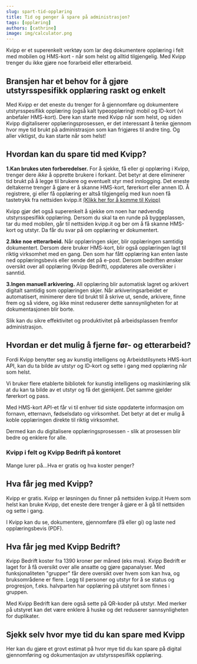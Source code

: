 ```yaml
---
slug: spart-tid-opplæring
title: Tid og penger å spare på administrasjon?
tags: [opplæring]
authors: [cathrine]
image: img/calculator.png
---
```

Kvipp er et superenkelt verktøy som lar deg dokumentere opplæring i felt med mobilen og HMS-kort - når som helst og alltid tilgjengelig. Med Kvipp trenger du ikke gjøre noe forarbeid eller etterarbeid.
<!-- truncate -->

## Bransjen har et behov for å gjøre utstyrsspesifikk opplæring raskt og enkelt

Med Kvipp er det eneste du trenger for å gjennomføre og dokumentere utstyrsspesifikk opplæring (også kalt typeopplæring) mobil og ID-kort (vi anbefaler HMS-kort). Dere kan starte med Kvipp når som helst, og siden Kvipp digitaliserer opplæringsprosessen, er det interessant å tenke gjennom hvor mye tid brukt på administrasjon som kan frigjøres til andre ting. Og aller viktigst, du kan starte når som helst!

## Hvordan kan du spare tid med Kvipp?

**1.Kan brukes uten forberedelser.**
For å sjekke, få eller gi opplæring i Kvipp, trenger dere *ikke* å opprette brukere i forkant. Det betyr at dere eliminerer tid brukt på å legge til brukere og eventuelt styr med innlogging. Det eneste deltakerne trenger å gjøre er å skanne HMS-kort, førerkort eller annen ID. Å registrere, gi eller få opplæring er altså tilgjengelig med kun noen få tastetrykk fra nettsiden kvipp.it [(Klikk her for å komme til Kvipp)](https://kvipp.it)

Kvipp gjør det også superenkelt å sjekke om noen har nødvendig utstyrsspesifikk opplæring. Dersom du skal ta en runde på byggeplassen, tar du med mobilen, går til nettsiden kvipp.it og ber om å få skanne HMS-kort og utstyr. Da får du svar på om opplæring er dokumentert.

**2.Ikke noe etterarbeid.**
Når opplæringen skjer, blir opplæringen samtidig dokumentert. Dersom dere bruker HMS-kort, blir også opplæringen lagt til riktig virksomhet med en gang. Den som har fått opplæring kan enten laste ned opplæringsbevis eller sende det på e-post. Dersom bedriften ønsker oversikt over all opplæring (Kvipp Bedrift), oppdateres alle oversikter i sanntid.

**3.Ingen manuell arkivering.**
All opplæring blir automatisk lagret og arkivert digitalt samtidig som opplæringen skjer. Når arkiveringsarbeidet er automatisert, minimerer dere tid brukt til å skrive ut, sende, arkivere, finne frem og så videre, og ikke minst reduserer dette sannsynligheten for at dokumentasjonen blir borte.

Slik kan du sikre effektivitet og produktivitet på arbeidsplassen fremfor administrasjon.

## Hvordan er det mulig å fjerne før- og etterarbeid?

Fordi Kvipp benytter seg av kunstig intelligens og Arbeidstilsynets HMS-kort API, kan du ta bilde av utstyr og ID-kort og sette i gang med opplæring når som helst.

Vi bruker flere etablerte bibliotek for kunstig intelligens og maskinlæring slik at du kan ta bilde av et utstyr og få det gjenkjent. Det samme gjelder førerkort og pass. 

Med HMS-kort API-et får vi til enhver tid siste oppdaterte informasjon om fornavn, etternavn, fødselsdato og virksomhet. Det betyr at det er mulig å koble opplæringen direkte til riktig virksomhet.

Dermed kan du digitalisere opplæringsprosessen - slik at prosessen blir bedre og enklere for alle.

### Kvipp i felt og Kvipp Bedrift på kontoret
Mange lurer på...Hva er gratis og hva koster penger?

## Hva får jeg med Kvipp?

Kvipp er gratis. Kvipp er løsningen du finner på nettsiden kvipp.it Hvem som helst kan bruke Kvipp, det eneste dere trenger å gjøre er å gå til nettsiden og sette i gang.

I Kvipp kan du se, dokumentere, gjennomføre (få eller gi) og laste ned opplæringsbevis (PDF).

## Hva får jeg med Kvipp Bedrift?

Kvipp Bedrift koster fra 1390 kroner per måned (eks mva). Kvipp Bedrift er laget for å få oversikt over alle ansatte og gjøre gapanalyser. Med funksjonaliteten "grupper" får dere oversikt over hvem som kan hva, og bruksområdene er flere. Legg til personer og utstyr for å se status og progresjon, f.eks. halvparten har opplæring på utstyret som finnes i gruppen.

Med Kvipp Bedrift kan dere også sette på QR-koder på utstyr. Med merker på utstyret kan det være enklere å huske og det reduserer sannsynligheten for duplikater.

## Sjekk selv hvor mye tid du kan spare med Kvipp
Her kan du gjøre et grovt estimat på hvor mye tid du kan spare på digital gjennomføring og dokumentasjon av utstyrsspesifikk opplæring.

<div class="elfsight-app-6030280a-de24-4c4c-bb05-b9a0c60cb56e" data-elfsight-app-lazy></div>